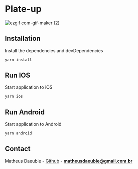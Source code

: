 # Plate-up


![ezgif com-gif-maker (2)](https://user-images.githubusercontent.com/19613330/140884417-42cbc94e-a4b7-4646-af59-932d7dcd46cd.gif)


## Installation

Install the dependencies and devDependencies

```sh
yarn install
```

## Run IOS

Start application to iOS

```sh
yarn ios
```

## Run Android

Start application to Android

```sh
yarn android
```

## Contact

Matheus Daeuble - [Github](https://github.com/matheusdaeuble) - **matheusdaeuble@gmail.com.br**
